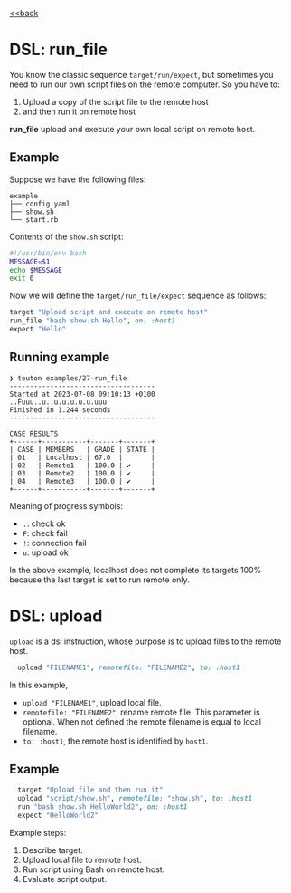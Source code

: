 [<<back](README.md)

# DSL: run_file

You know the classic sequence `target/run/expect`, but sometimes you need to run our own script files on the remote computer. So you have to:

1. Upload a copy of the script file to the remote host
2. and then run it on remote host

**run_file** upload and execute your own local script on remote host.

## Example

Suppose we have the following files:
```
example
├── config.yaml
├── show.sh
└── start.rb
```

Contents of the `show.sh` script:
```bash
#!/usr/bin/env bash
MESSAGE=$1
echo $MESSAGE
exit 0
```

Now we will define the `target/run_file/expect` sequence as follows:

```ruby
target "Upload script and execute on remote host"
run_file "bash show.sh Hello", on: :host1
expect "Hello"
```

## Running example

```
❯ teuton examples/27-run_file 
------------------------------------
Started at 2023-07-08 09:10:13 +0100
..Fuuu..u..u.u.u.u.u.uuu
Finished in 1.244 seconds
------------------------------------
 
CASE RESULTS
+------+-----------+-------+-------+
| CASE | MEMBERS   | GRADE | STATE |
| 01   | Localhost | 67.0  |       |
| 02   | Remote1   | 100.0 | ✔     |
| 03   | Remote2   | 100.0 | ✔     |
| 04   | Remote3   | 100.0 | ✔     |
+------+-----------+-------+-------+
```

Meaning of progress symbols:
* `.`: check ok
* `F`: check fail
* `!`: connection fail
* `u`: upload ok

In the above example, localhost does not complete its targets 100% because the last target is set to run remote only.

# DSL: upload

`upload` is a dsl instruction, whose purpose is to upload files to the remote host. 

```ruby
  upload "FILENAME1", remotefile: "FILENAME2", to: :host1
```

In this example, 
* `upload "FILENAME1"`, upload local file.
* `remotefile: "FILENAME2"`, rename remote file. This parameter is optional. When not defined the remote filename is equal to local filename.
* `to: :host1`, the remote host is identified by `host1`.

## Example

```ruby
  target "Upload file and then run it"
  upload "script/show.sh", remotefile: "show.sh", to: :host1
  run "bash show.sh HelloWorld2", on: :host1
  expect "HelloWorld2"
```

Example steps:
1. Describe target.
2. Upload local file to remote host.
3. Run script using Bash on remote host.
4. Evaluate script output.